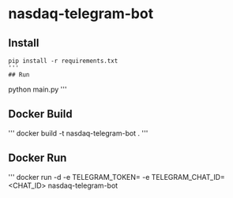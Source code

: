 # nasdaq-telegram-bot
## Install
```
pip install -r requirements.txt
'''
## Run
``` 
python main.py
'''

## Docker Build
'''
docker build -t nasdaq-telegram-bot .
'''

## Docker Run
'''
docker run -d -e TELEGRAM_TOKEN=<TOKEN> -e TELEGRAM_CHAT_ID=<CHAT_ID> nasdaq-telegram-bot